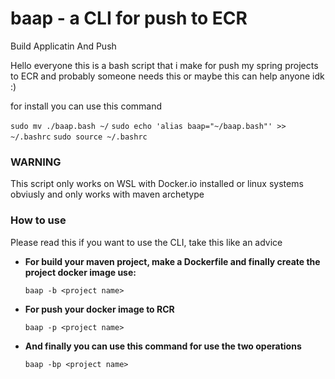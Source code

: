 # baap - a CLI for push to ECR
Build Applicatin And Push

Hello everyone this is a bash script that i make for push my spring projects to ECR and probably someone needs this or maybe this can help anyone idk :)

for install you can use this command

`sudo mv ./baap.bash ~/`
`sudo echo 'alias baap="~/baap.bash"' >> ~/.bashrc`
`sudo source ~/.bashrc`

### WARNING 
This script only works on WSL with Docker.io installed or linux systems obviusly and only works with maven archetype

### How to use
Please read this if you want to use the CLI, take this like an advice

- <b> For build your maven project, make a Dockerfile and finally create the project docker image use: </b>

  `baap -b <project name>` 

- <b> For push your docker image to RCR </b>

  `baap -p <project name>`
  
- <b> And finally you can use this command for use the two operations </b>

  `baap -bp <project name>`
